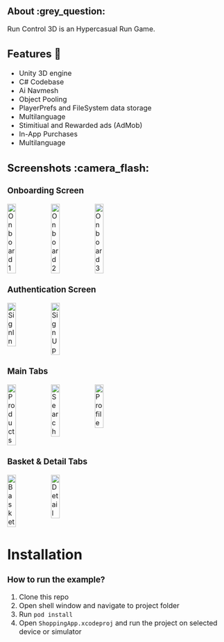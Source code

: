 




<h2>
  About :grey_question:
</h2>
<p><font size="3">
  Run Control 3D is an Hypercasual Run Game.
</p>


<h2>Features 📱</h2>
<ul>
  <li>Unity 3D engine</li>
  <li>C# Codebase</li>
  <li>Ai Navmesh</li>
  <li>Object Pooling</li>
  <li>PlayerPrefs and FileSystem data storage</li>
  <li>Multilanguage</li>
  <li>Stimitiual and Rewarded ads (AdMob)</li>
  <li>In-App Purchases</li>
  <li>Multilanguage</li>
</ul>
<h2>
  Screenshots :camera_flash:
</h2>
<h3>Onboarding Screen</h3>
<div style="display:flex;">
    <img src="./images/Onboard1.png" alt="Onboard1" width="20%" height="20%">
    <img src="./images/Onboard2.png" alt="Onboard2" width="20%" height="20%">
    <img src="./images/Onboard3.png" alt="Onboard3" width="20%" height="20%">
</div>
<h3>Authentication Screen</h3>
<div style="display:flex;">
    <img src="./images/SignIn.png" alt="SignIn" width="20%" height="20%">
    <img src="./images/SignUp.png" alt="SignUp" width="20%" height="20%">
</div>
<h3>Main Tabs</h3>
<div style="display:flex;">
    <img src="./images/Products.png" alt="Products" width="20%" height="20%">
    <img src="./images/Search.png" alt="Search" width="20%" height="20%">
    <img src="./images/Profile.png" alt="Profile" width="20%" height="20%">
</div>
<h3>Basket & Detail Tabs</h3>
<div style="display:flex;">
    <img src="./images/Basket.png" alt="Basket" width="20%" height="20%">
    <img src="./images/Detail.png" alt="Detail" width="20%" height="20%">
</div>
<h1> Installation </h1>

### How to run the example?

1. Clone this repo
1. Open shell window and navigate to project folder
1. Run `pod install`
1. Open `ShoppingApp.xcodeproj` and run the project on selected device or simulator
